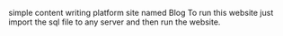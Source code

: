 simple content writing platform site named Blog
To run this website just import the sql file to any server and then run the website.
